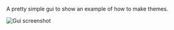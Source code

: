 A pretty simple gui to show an example of how to make themes.

![Gui screenshot]([https://media.discordapp.net/attachments/1228012071690702929/1229656296396029992/image.png?ex=663079aa&is=661e04aa&hm=cf9e8d2298998f34417d5daeb5ec2ea9069eb66af58ae54ffecc9b662f776dd9&=&format=webp&quality=lossless&width=1214&height=683](https://media.discordapp.net/attachments/1103593599070896158/1245471860099911850/image.png?ex=6658df8f&is=66578e0f&hm=393457e204d460133b4d3b579891ca7ee434fb7c3fb43de8d29d68c9617b3228&=&format=webp&quality=lossless&width=975&height=389)](https://media.discordapp.net/attachments/1103593599070896158/1245471860099911850/image.png?ex=6658df8f&is=66578e0f&hm=393457e204d460133b4d3b579891ca7ee434fb7c3fb43de8d29d68c9617b3228&=&format=webp&quality=lossless&width=975&height=389))
